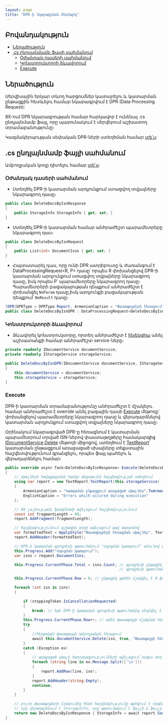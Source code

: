 ```yaml
---
layout: page
title: "DPR-ի նկարագրման ձեռնարկ"
---
```


## Բովանդակություն

- [Ներածություն](#ներածություն)
- [.cs ընդլայնմամբ ֆայլի սահմանում](#cs-ընդլայնմամբ-ֆայլի-սահմանում)
  - [Օժանդակ դասերի սահմանում](#օժանդակ-դասերի-սահմանում)
  - [Կոնստրուկտորի ձևավորում](#կոնստրուկտորի-ձևավորում)
  - [Execute](#execute)

## Ներածություն

Սերվիսային երկար տևող հարցումներ կատարելու և կատարման ընթացքին հետևելու համար նկարագրվում է DPR (Data Processing Request):

8X-ում DPR նկարագրության համար հարկավոր է ունենալ .cs ընդլայնմամբ ֆայլ, որը պարունակում է սերվերում աշխատող տրամաբանությունը։

Կազմակերպության սեփական DPR-ների ստեղծման համար [տե՛ս](../../extensions/definitions/dpr_new_guide.md):

## .cs ընդլայնմամբ ֆայլի սահմանում

Ամբողջական կոդը դիտելու համար [տե՛ս](../examples/dpr/code.cs):

### Օժանդակ դասերի սահմանում

- Ստեղծել DPR-ի կատարման արդյունքում ստացվող տվյալները նկարագրող դասը։

```c#
public class DeleteDocsByIsnResponse
{
    public StorageInfo StorageInfo { get; set; }
}
```

- Ստեղծել DPR-ի կատարման համար անհրաժեշտ պարամետրերը նկարագրող դաս։

```c#
public class DeleteDocsByIsnRequest
{
    public List<int> DocumentIsns { get; set; }
}
```

- Հայտատարել դաս, որը ունի DPR ատրիբուտը և ժառանգում է DataProcessingRequest<R, P> դասը՝ որպես R փոխանցելով DPR-ի կատարման արդյունքում ստացվող տվյալները նկարագրող դասը, իսկ որպես P՝ պարամետրերը նկարագրող դասը։ Պարամետրերի բացակայության դեպքում անհրաժեշտ է փոխանցել `NoParam` դասը,իսկ արդյունքի բացակայության դեպքում՝ `NoResult` դասը։

```c#
[DPR(DPRType = DPRType.Report, ArmenianCaption = "Փաստաթղթերի հեռացում", EnglishCaption = "Deletion of documents")]
public class DeleteDocsByIsnDPR : DataProcessingRequest<DeleteDocsByIsnResponse, DeleteDocsByIsnRequest>
```

### Կոնստրուկտորի ձևավորում

- Ձևավորել կոնստրուկտորը, որտեղ անհրաժեշտ է [ինյեկցիա](../../project/injection.md) անել աշխատանքի համար անհրաժեշտ service-ները։

```c#
private readonly IDocumentService documentService;
private readonly IStorageService storageService;

public DeleteDocsByIsnDPR(IDocumentService documentService, IStorageService storageService)
{
    this.documentService = documentService;
    this.storageService = storageService;
}
```

### Execute 

DPR-ի կատարման տրամաբանությունը անհրաժեշտ է մշակելու համար անհրաժեշտ է override անել բազային դասի [Execute](dpr.md#execute) մեթոդը՝ փոխանցելով պարամետրերը նկարագրող դասը և վերադարձնելով կատարման արդյունքում ստացվող տվյալները նկարագրող դասը։

Օրինակում նկարագրված DPR-ը հեռացնում է կատարման պարամետրում տրված ISN-ներով փաստաթղթերը համակարգից [IDocumentService](../services/IDocumentService.md).[Delete](../services/IDocumentService.md#delete) մեթոդի միջոցով, ստեղծում է [TextReport](TextReport.md)՝ կատարման ընթացքում առաջացած սխալները տեքստային հաշվետվությունում գրանցելու, որպես ֆայլ պահելու և վերադարձնելու համար։

```c#
public override async Task<DeleteDocsByIsnResponse> Execute(DeleteDocsByIsnRequest request, CancellationToken stoppingToken)
{
    // սխալների հավաքագրման համար տեքստային հաշվետվության ստեղծում
    using var report = new TextReport.TextReport(this.storageService)
    {
        ArmenianCaption = "Կատարման ընթացքում առաջացած սխալներ".ToArmenianANSI(),
        EnglishCaption = "Errors which occured during execution"
    };

    // 80 լայնությամբ ֆրագմենտի ավելացում հաշվետվությունում
    const int fragmentLength = 80;
    report.AddFragment(fragmentLength);

    // հաշվետվությունում գլխագիր տողի ավելացում թավ տառաոճով
    var formattedText = ApplyStyle("Փաստաթղթերի հեռացման սխալներ", TextReportStyle.Bold);
    report.AddHeader(formattedText);

    // DPR-ի կատարման պրոգրեսի պատուհանում "Հարցման կատարում" անունով փուլի ավելացում
    this.Progress.Add("Հարցման կատարում");
    var isns = request.DocumentIsns;

    this.Progress.CurrentPhase.Total = isns.Count; // պրոգրեսի ընթացիկ փուլում մշակվող տվյալների քանակը տալով
                                                   // պրոգրեսի պատուհանում հնարավոր է ցույց տալ մշակման ենթակա տվյալներից քանիսն են մշակվել

    this.Progress.CurrentPhase.Row = 0; // ընթացիկ պահին մշակվել է 0 փաստաթուղթ

    foreach (int isn in isns)
    {

        if (stoppingToken.IsCancellationRequested)
        {
            break; // եթե DPR-ի կատարման պրոգրեսի պատուհանից սեղմվել է "Ընդհատել կոճակը", ապա ընդհատվում է կատարումը
        }
        this.Progress.CurrentPhase.Row++; // ամեն փաստաթղթի մշակման հետ պատուհանում փոխվում է մշակված փաստաթղթերի քանակը, օրինակ 7/11
        try
        {
            //հերթական փաստաթղթի ամբողջական հեռացում
            await this.documentService.Delete(isn, true, "Փաստաթղթի հեռացում");
        }
        catch (Exception ex)
        {
            // առաջացած սխալի հաղորդագրությունների ավելացում որպես տող տեքստային հաշվետվությունում
            foreach (string line in ex.Message.Split(['\n']))
            {
                report.AddRow(line, isn);
            }
            report.AddHeader(string.Empty);
            continue;
        }
    }

    // բոլոր փաստաթղթերի մշակումից հետո հաշվետվությունը պահվում է որպես ֆայլ SaveToStorageAndClose մեթոդի միջոցով,
    // որը վերադարձնում է StorageInfo, որը պարունակում է ֆայլի և ֆայլը պարունակող թղթապանակի անունները
    return new DeleteDocsByIsnResponse { StorageInfo = await report.SaveToStorageAndClose() };
}
```

